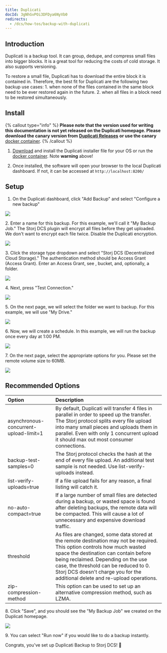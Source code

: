 ```yaml
---
title: Duplicati
docId: 3gNhGvPOi3DFDya6NyVb0
redirects:
  - /dcs/how-tos/backup-with-duplicati
---
```


## Introduction

Duplicati is a backup tool. It can group, dedupe, and compress small files into bigger blocks. It is a great tool for reducing the costs of cold storage. It also supports versioning.

To restore a small file, Duplicati has to download the entire block it is contained in. Therefore, the best fit for Duplicati are the following two backup use cases: 1. when none of the files contained in the same block need to be ever restored again in the future. 2. when all files in a block need to be restored simultaneously.

## Install

{% callout type="info"  %}
**Please note that the version used for writing this documentation is not yet released on the Duplicati homepage. Please download the canary version from** [**Duplicati Releases**](https://github.com/duplicati/duplicati/releases) **or use the canary** [docker container](https://hub.docker.com/r/duplicati/duplicati).
{% /callout %}

1.  [Download](https://github.com/duplicati/duplicati/releases) and install the Duplicati installer file for your OS or run the [docker container](https://hub.docker.com/r/duplicati/duplicati). Note **warning** above!

2.  Once installed, the software will open your browser to the local Duplicati dashboard. If not, it can be accessed at `http://localhost:8200/`

## Setup

1.  On the Duplicati dashboard, click "Add Backup" and select "Configure a new backup"

![](https://link.storjshare.io/raw/jua7rls6hkx5556qfcmhrqed2tfa/docs/images/g6qLQzAnaSz4TJGLQXpGg_duplicati.png)

2\. Enter a name for this backup. For this example, we'll call it "My Backup Job." The Storj DCS plugin will encrypt all files before they get uploaded. We don't want to encrypt each file twice. Disable the Duplicati encryption.

![](https://link.storjshare.io/raw/jua7rls6hkx5556qfcmhrqed2tfa/docs/images/ferela1Npve8771EbpzNc_duplicatinoencryption-1.png)

3\. Click the storage type dropdown and select "Storj DCS (Decentralized Cloud Storage)." The authentication method should be Access Grant (Access Grant). Enter an Access Grant, see [](docId:OXSINcFRuVMBacPvswwNU), bucket, and, optionally, a folder.&#x20;

![](https://link.storjshare.io/raw/jua7rls6hkx5556qfcmhrqed2tfa/docs/images/iya_7I3bOi2_y092qX4oy_screenshot-2023-07-17-at-74955-am.png)

4\. Next, press "Test Connection."

![](https://link.storjshare.io/raw/jua7rls6hkx5556qfcmhrqed2tfa/docs/images/4i_ebldc7aonFmT4UCaew_duplicaticonnectiontest-1.png)

5\. On the next page, we will select the folder we want to backup. For this example, we will use "My Drive."

![](https://link.storjshare.io/raw/jua7rls6hkx5556qfcmhrqed2tfa/docs/images/yv6TEEqQIBleZJcpDXlq-_duplicatisourcedata.png)

6\. Now, we will create a schedule. In this example, we will run the backup once every day at 1:00 PM.

![](https://link.storjshare.io/raw/jua7rls6hkx5556qfcmhrqed2tfa/docs/images/vT1FdQHEBkdjUdIF8FFqn_duplicatischedule.png)

7\. On the next page, select the appropriate options for you. Please set the remote volume size to 60MB.

![](https://link.storjshare.io/raw/jua7rls6hkx5556qfcmhrqed2tfa/docs/images/h4dydfhaEFCzRA-0_OKPU_image.png)

## Recommended Options

| Option                                 | Description                                                                                                                                                                                                                                                                                                                         |
| :------------------------------------- | :---------------------------------------------------------------------------------------------------------------------------------------------------------------------------------------------------------------------------------------------------------------------------------------------------------------------------------- |
| asynchronous-concurrent-upload-limit=1 | By default, Duplicati will transfer 4 files in parallel in order to speed up the transfer. The Storj protocol splits every file upload into many small pieces and uploads them in parallel. Even with only 1 concurrent upload it should max out most consumer connections.                                                         |
| backup-test-samples=0                  | The Storj protocol checks the hash at the end of every file upload. An additional test sample is not needed. Use list-verify-uploads instead.                                                                                                                                                                                       |
| list-verify-uploads=true               | If a file upload fails for any reason, a final listing will catch it.                                                                                                                                                                                                                                                               |
| no-auto-compact=true                   | If a large number of small files are detected during a backup, or wasted space is found after deleting backups, the remote data will be compacted. This will cause a lot of unnecessary and expensive download traffic.                                                                                                             |
| threshold                              | As files are changed, some data stored at the remote destination may not be required. This option controls how much wasted space the destination can contain before being reclaimed. Depending on the use case, the threshold can be reduced to 0. Storj DCS doesn't charge you for the additional delete and re-upload operations. |
| zip-compression-method                 | This option can be used to set up an alternative compression method, such as LZMA.                                                                                                                                                                                                                                                  |

8\. Click "Save", and you should see the "My Backup Job" we created on the Duplicati homepage.

![](https://link.storjshare.io/raw/jua7rls6hkx5556qfcmhrqed2tfa/docs/images/ZICEKLKUFj-c9tH_lK8tW_duplicatibackupjob.png)

9\. You can select "Run now" if you would like to do a backup instantly.

Congrats, you've set up Duplicati Backup to Storj DCS! 🎉
